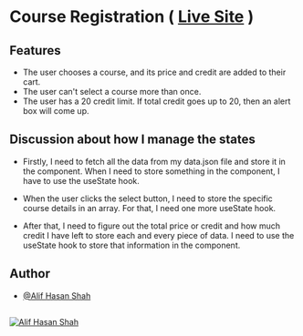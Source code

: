 
# Course Registration ( [Live Site](https://course-registration-a4alif.netlify.app/) )



## Features

- The user chooses a course, and its price and credit are added to their cart.
- The user can't select a course more than once.
- The user has a 20 credit limit. If total credit goes up to 20, then an alert box will come up.


## Discussion about how I manage the states
- Firstly, I need to fetch all the data from my data.json file and store it in the component. When I need to store something in the component, I have to use the useState hook. 

- When the user clicks the select button, I need to store the specific course details in an array. For that, I need one more useState hook.

- After that, I need to figure out the total price or credit and how much credit I have left to store each and every piece of data. I need to use the useState hook to store that information in the component.


## Author

- [@Alif Hasan Shah](https://github.com/A4alif)

## 

[![Alif Hasan Shah](https://img.shields.io/badge/linkedin-0A66C2?style=for-the-badge&logo=linkedin&logoColor=white)](https://www.linkedin.com/in/alifhasanshah/)